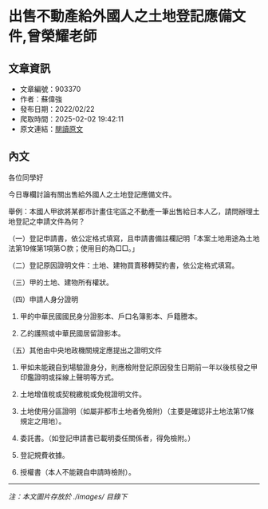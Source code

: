 # 出售不動產給外國人之土地登記應備文件,曾榮耀老師

## 文章資訊
- 文章編號：903370
- 作者：蘇偉強
- 發布日期：2022/02/22
- 爬取時間：2025-02-02 19:42:11
- 原文連結：[閱讀原文](https://real-estate.get.com.tw/Columns/detail.aspx?no=903370)

## 內文
各位同學好

今日專欄討論有關出售給外國人之土地登記應備文件。

舉例：本國人甲欲將某都市計畫住宅區之不動產一筆出售給日本人乙，請問辦理土地登記之申請文件為何？

（一）登記申請書，依公定格式填寫，且申請書備註欄記明「本案土地用途為土地法第19條第1項第○款；使用目的為□□。」

（二）登記原因證明文件：土地、建物買賣移轉契約書，依公定格式填寫。

（三）甲的土地、建物所有權狀。

（四）申請人身分證明

1. 甲的中華民國國民身分證影本、戶口名簿影本、戶籍謄本。

2. 乙的護照或中華民國居留證影本。

（五）其他由中央地政機關規定應提出之證明文件

1. 甲如未能親自到場驗證身分，則應檢附登記原因發生日期前一年以後核發之甲印鑑證明或採線上聲明等方式。

2. 土地增值稅或契稅繳稅或免稅證明文件。

3. 土地使用分區證明（如屬非都市土地者免檢附）（主要是確認非土地法第17條規定之用地）。

4. 委託書。（如登記申請書已載明委任關係者，得免檢附。）

5. 登記規費收據。

6. 授權書（本人不能親自申請時檢附）。

---
*注：本文圖片存放於 ./images/ 目錄下*

